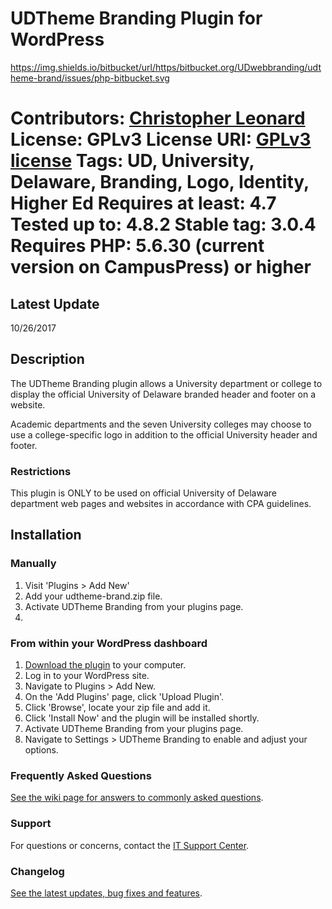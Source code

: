 # UDTheme Branding Plugin for WordPress #

https://img.shields.io/bitbucket/url/https/bitbucket.org/UDwebbranding/udtheme-brand/issues/php-bitbucket.svg

Contributors: [Christopher Leonard](https://github.com/atsea)
License: GPLv3
License URI: [GPLv3 license](http://www.gnu.org/licenses/gpl.html)
Tags: UD, University, Delaware, Branding, Logo, Identity, Higher Ed
Requires at least: 4.7
Tested up to: 4.8.2
Stable tag: 3.0.4
Requires PHP: 5.6.30 (current version on CampusPress) or higher
=======
## Latest Update ##

10/26/2017

## Description ##

The UDTheme Branding plugin allows a University department or college to display the official University of Delaware branded header and footer on a website.

Academic departments and the seven University colleges may choose to use a college-specific logo in addition to the official University header and footer.

### Restrictions ###
This plugin is ONLY to be used on official University of Delaware department web pages and websites in accordance with CPA guidelines.

## Installation ##

### Manually ###
1. Visit 'Plugins > Add New'
2. Add your udtheme-brand.zip file.
3. Activate UDTheme Branding from your plugins page.
4.

### From within your WordPress dashboard ###
1. [Download the plugin](https://bitbucket.org/UDwebbranding/udtheme-brand/get/7f87a071f8a3.zip) to your computer.
2. Log in to your WordPress site.
3. Navigate to Plugins > Add New.
4. On the 'Add Plugins' page, click 'Upload Plugin'.
4. Click 'Browse', locate your zip file and add it.
5. Click 'Install Now' and the plugin will be installed shortly.
6. Activate UDTheme Branding from your plugins page.
7. Navigate to Settings > UDTheme Branding to enable and adjust your options.

### Frequently Asked Questions ###
[See the wiki page for answers to commonly asked questions](https://bitbucket.org/UDwebbranding/udtheme-brand/wiki/Home).

### Support ###
For questions or concerns, contact the [IT Support Center](consult@udel.edu).

### Changelog ###
[See the latest updates, bug fixes and features](https://bitbucket.org/UDwebbranding/udtheme-brand/src/7f87a071f8a3d48a0ae407e3c08317553c189c2b/CHANGELOG.md?at=master).
